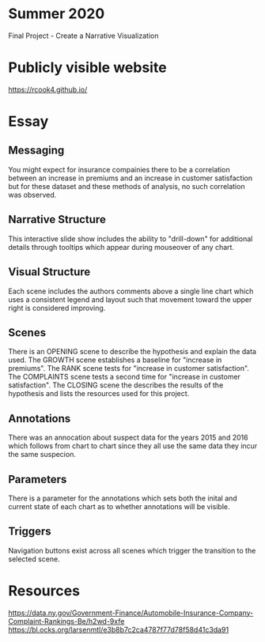 # Summer 2020
Final Project - Create a Narrative Visualization

# Publicly visible website
https://rcook4.github.io/

# Essay

## Messaging
You might expect for insurance compainies there to be a correlation between an increase in premiums and an increase in customer satisfaction but for these dataset and these methods of analysis, no such correlation was observed.

## Narrative Structure
This interactive slide show includes the ability to "drill-down" for additional details through tooltips which appear during mouseover of any chart.

## Visual Structure
Each scene includes the authors comments above a single line chart which uses a consistent legend and layout such that movement toward the upper right is considered improving.

## Scenes
There is an OPENING scene to describe the hypothesis and explain the data used. The GROWTH scene establishes a baseline for "increase in premiums". The RANK scene tests for "increase in customer satisfaction". The COMPLAINTS scene tests a second time for "increase in customer satisfaction". The CLOSING scene the describes the results of the hypothesis and lists the resources used for this project.

## Annotations
There was an annocation about suspect data for the years 2015 and 2016 which follows from chart to chart since they all use the same data they incur the same suspecion.

## Parameters
There is a parameter for the annotations which sets both the inital and current state of each chart as to whether annotations will be visible.

## Triggers
Navigation buttons exist across all scenes which trigger the transition to the selected scene.

# Resources
https://data.ny.gov/Government-Finance/Automobile-Insurance-Company-Complaint-Rankings-Be/h2wd-9xfe
https://bl.ocks.org/larsenmtl/e3b8b7c2ca4787f77d78f58d41c3da91
